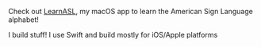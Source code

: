 Check out [LearnASL](https://apps.apple.com/us/app/learn-asl-alphabet/id6479541571?mt=12), my macOS app to learn the American Sign Language alphabet!

I build stuff! I use Swift and build mostly for iOS/Apple platforms
